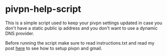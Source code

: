 # pivpn-help-script
This is a simple script used to keep your pivpn settings updated in case you don't have a static public ip address
and you don't want to use a dynamic DNS provider.

Before running the script make sure to read instructions.txt and read my post [here](https://davidforino-aisolutions.com/create-a-vpn-using-a-raspberry-pi/) to see how to setup pivpn and gmail.
